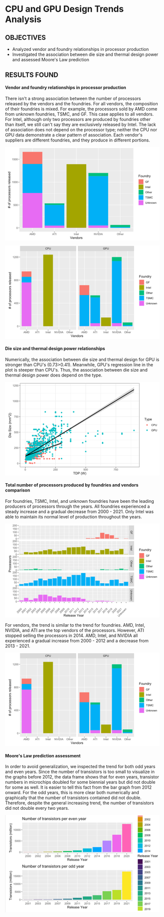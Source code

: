 # CPU and GPU Design Trends Analysis

## OBJECTIVES
- Analyzed vendor and foundry relationships in processor production
- Investigated the association between die size and thermal design power and assessed Moore's Law prediction

## RESULTS FOUND
#### Vendor and foundry relationships in processor production
There isn't a strong association between the number of processors released by the vendors and the foundries. For all vendors, the composition of their foundries is mixed. For example, the processors sold by AMD come from unknown foundries, TSMC, and GF. This case applies to all vendors. For Intel, although only two processors are produced by foundries other than itself, we still can't say they are exclusively released by Intel. The lack of association does not depend on the processor type; neither the CPU nor GPU data demonstrate a clear pattern of association. Each vendor's suppliers are different foundries, and they produce in different portions.
<p align="center">
  <img src="vendor-foundry-bargraph.png">
</p>
<p align="center">
  <img src="CPU-GPU-dependency.png">
</p>

#### Die size and thermal design power relationships
Numerically, the association between die size and thermal design for GPU is stronger than CPU's (0.73>0.41). Meanwhile, GPU's regression line in the plot is steeper than CPU's. Thus, the association between die size and thermal design power does depend on the type.
<p align="center">
  <img src="die-size-tdp-relationship.png">
</p>

#### Total number of processors produced by foundries and vendors comparison
For foundries, TSMC, Intel, and unknown foundries have been the leading producers of processors through the years. All foundries experienced a steady increase and a gradual decrease from 2000 - 2021. Only Intel was able to maintain its normal level of production throughout the years.
<p align="center">
  <img src="processor-production-by-foundries.png">
</p>
For vendors, the trend is similar to the trend for foundries. AMD, Intel, NVIDIA, and ATI are the top vendors of the processors. However, ATI stopped selling the processors in 2014. AMD, Intel, and NVIDIA all experienced a gradual increase from 2000 - 2012 and a decrease from 2013 - 2021.
<p align="center">
  <img src="CPU-GPU-dependency.png">
</p>

#### Moore's Law prediction assessment
In order to avoid generalization, we inspected the trend for both odd years and even years. Since the number of transistors is too small to visualize in the graphs before 2012, the data frame shows that for even years, transistor numbers in microchips doubled for some biennial years but did not double for some as well. It is easier to tell this fact from the bar graph from 2012 onward. For the odd years, this is more clear both numerically and graphically that the number of transistors contained did not double. Therefore, despite the general increasing trend, the number of transistors did not double every two years. 
<p align="center">
  <img src="yearly-transitors-released.png">
</p>

